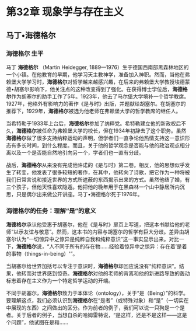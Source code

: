 # 第32章 现象学与存在主义

## 马丁•海德格尔

### 海德格尔 生平

马丁 **海德格尔** （Martin Heidegger, 1889—1976）生于德国西南部黑森林地区的一个小镇。在他教育的早期，他学习天主教神学，准备加入神职。然而，当他在弗赖堡大学学习时，**海德格尔**对哲学越来越感兴趣，在后来的弗赖堡大学教授埃德蒙德•胡塞尔影响下，他关注点的这种改变得到了强化。在获得博士学位后，**海德格尔**作为胡塞尔的助手工作了5年。1923年，他去了马尔堡大学填补一个哲学教席。1927年，他格外有影响力的著作《是与时》出版，并题献给胡塞尔。在胡塞尔的推荐下，1929年，**海德格尔**被选为他老师在弗赖堡大学的哲学教席的继任人。

当希特勒于1933年上台后，**海德格尔**参加了纳粹党。希特勒建立他的新政权后不久，**海德格尔**被任命为弗赖堡大学的校长，但在1934年初辞去了这个职务。虽然**海德格尔**做了很多支持纳粹运动的声明，但学者们一直争论他热情支持这一意识形态有多长时间，到什么程度。而且，关于他的哲学观念是否能与他的政治观点相分离以及一个是否能自然地引向另一个，学者们也一直有分歧。

战后，**海德格尔**从来没有完成他许诺的《是与时》第二卷。相反，他的思想似乎发生了转变，他发表了很多较短的著作，在其中，他转向了诗歌，把它作为一种将被我们日常言说和接近世界的方式所遮蔽的东西揭示出来的方式。虽然他结了婚，有三个孩子，但他天性喜欢隐遁。他把他的晚年用于在黑森林一个山中静居所内沉思，只是偶尔出来做公开讲座。马丁•海德格尔死于1976年。

### 海德格尔的任务：理解“是”的意义

**海德格尔**承认他受惠于胡塞尔，他在《是与时》扉页上写道，把这本书献给他的老师“以示友谊与敬意”。然而，这本书的内容与胡塞尔的哲学有巨大分歧。差异由胡塞尔认为“一切惊异中之惊异是纯粹自我和纯粹意识”这一事实显示出来。对比一下，**海德格尔**说，“人不同于所有的存在物……经验着惊异中之惊异：存在着’是着的事物（things-in-being）'”。

当胡塞尔给世界加括号以专注于意识时，**海德格尔**却回应说没有“纯粹意识”。结果，他转而对世界感到惊奇。**海德格尔**对他的老师的背离和他的新进路导致的轰动标志着存在主义作为一个特定哲学运动的开端。

不同于胡塞尔，**海德格尔**致力于本体论（ontology），关于“是（Being）”的科学。要理解这点，我们必须认识到**海德格尔**在“是者”（或特殊对象）和“是”（一切实在中展现的东西）之间做出的区分。作为前者的例子，我们可以说一只狗是一个是者。关于后者的例子，当想自杀的哈姆雷特说，“是这样，还是不是这样——这是个问题”，他试图在是和……